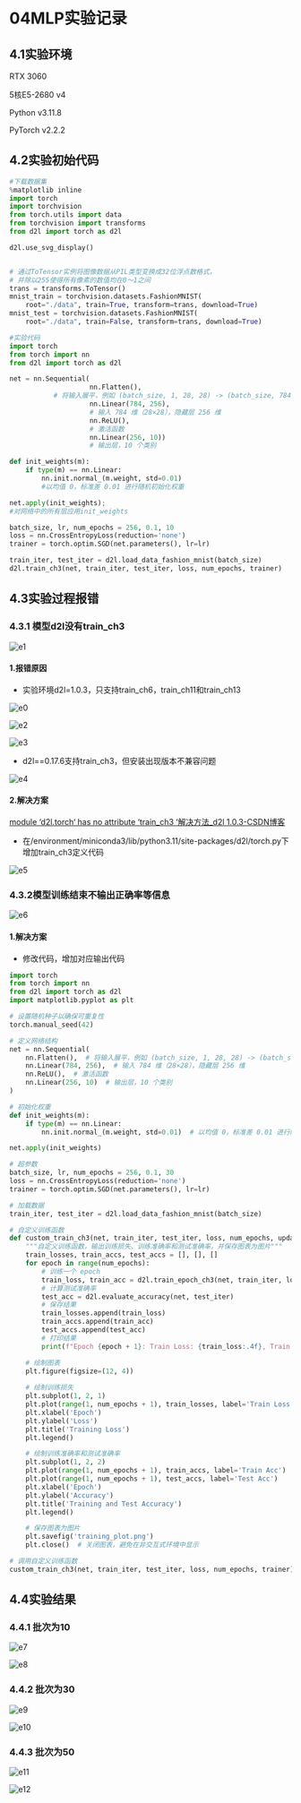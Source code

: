 # 04MLP实验记录

## 4.1实验环境

RTX 3060

5核E5-2680 v4

Python v3.11.8

PyTorch v2.2.2

## 4.2实验初始代码

```python
#下载数据集
%matplotlib inline
import torch
import torchvision
from torch.utils import data
from torchvision import transforms
from d2l import torch as d2l

d2l.use_svg_display()


# 通过ToTensor实例将图像数据从PIL类型变换成32位浮点数格式，
# 并除以255使得所有像素的数值均在0～1之间
trans = transforms.ToTensor()
mnist_train = torchvision.datasets.FashionMNIST(
    root="./data", train=True, transform=trans, download=True)
mnist_test = torchvision.datasets.FashionMNIST(
    root="./data", train=False, transform=trans, download=True)
```

```python
#实验代码
import torch
from torch import nn
from d2l import torch as d2l

net = nn.Sequential(
    				nn.Flatten(),
           # 将输入展平，例如 (batch_size, 1, 28, 28) -> (batch_size, 784)
                    nn.Linear(784, 256),
                    # 输入 784 维（28×28），隐藏层 256 维
                    nn.ReLU(),
                    # 激活函数
                    nn.Linear(256, 10))
					# 输出层，10 个类别

def init_weights(m):
    if type(m) == nn.Linear:
        nn.init.normal_(m.weight, std=0.01)
        #以均值 0，标准差 0.01 进行随机初始化权重

net.apply(init_weights);
#对网络中的所有层应用init_weights

batch_size, lr, num_epochs = 256, 0.1, 10
loss = nn.CrossEntropyLoss(reduction='none')
trainer = torch.optim.SGD(net.parameters(), lr=lr)

train_iter, test_iter = d2l.load_data_fashion_mnist(batch_size)
d2l.train_ch3(net, train_iter, test_iter, loss, num_epochs, trainer)
```

## 4.3实验过程报错

### 4.3.1 模型d2l没有train_ch3

![e1](image/04/e1.png)

#### 1.报错原因

- 实验环境d2l=1.0.3，只支持train_ch6，train_ch11和train_ch13  

![e0](image/04/e0.png) 

 ![e2](image/04/e2.png)

 ![e3](image/04/e3.png)

- d2l==0.17.6支持train_ch3，但安装出现版本不兼容问题

![e4](image/04/e4.png) 

#### 2.解决方案

[module ‘d2l.torch‘ has no attribute ‘train_ch3 ‘解决方法_d2l 1.0.3-CSDN博客](https://blog.csdn.net/m0_65252751/article/details/136609208)

- 在/environment/miniconda3/lib/python3.11/site-packages/d2l/torch.py下增加train_ch3定义代码 

![e5](image/04/e5.png) 

### 4.3.2模型训练结束不输出正确率等信息

![e6](image/04/e6.png) 

#### 1.解决方案

- 修改代码，增加对应输出代码

```python
import torch
from torch import nn
from d2l import torch as d2l
import matplotlib.pyplot as plt

# 设置随机种子以确保可重复性
torch.manual_seed(42)

# 定义网络结构
net = nn.Sequential(
    nn.Flatten(),  # 将输入展平，例如 (batch_size, 1, 28, 28) -> (batch_size, 784)
    nn.Linear(784, 256),  # 输入 784 维（28×28），隐藏层 256 维
    nn.ReLU(),  # 激活函数
    nn.Linear(256, 10)  # 输出层，10 个类别
)

# 初始化权重
def init_weights(m):
    if type(m) == nn.Linear:
        nn.init.normal_(m.weight, std=0.01)  # 以均值 0，标准差 0.01 进行随机初始化权重

net.apply(init_weights)

# 超参数
batch_size, lr, num_epochs = 256, 0.1, 30
loss = nn.CrossEntropyLoss(reduction='none')
trainer = torch.optim.SGD(net.parameters(), lr=lr)

# 加载数据
train_iter, test_iter = d2l.load_data_fashion_mnist(batch_size)

# 自定义训练函数
def custom_train_ch3(net, train_iter, test_iter, loss, num_epochs, updater):
    """自定义训练函数，输出训练损失、训练准确率和测试准确率，并保存图表为图片"""
    train_losses, train_accs, test_accs = [], [], []
    for epoch in range(num_epochs):
        # 训练一个 epoch
        train_loss, train_acc = d2l.train_epoch_ch3(net, train_iter, loss, updater)
        # 计算测试准确率
        test_acc = d2l.evaluate_accuracy(net, test_iter)
        # 保存结果
        train_losses.append(train_loss)
        train_accs.append(train_acc)
        test_accs.append(test_acc)
        # 打印结果
        print(f"Epoch {epoch + 1}: Train Loss: {train_loss:.4f}, Train Acc: {train_acc:.4f}, Test Acc: {test_acc:.4f}")

    # 绘制图表
    plt.figure(figsize=(12, 4))
    
    # 绘制训练损失
    plt.subplot(1, 2, 1)
    plt.plot(range(1, num_epochs + 1), train_losses, label='Train Loss')
    plt.xlabel('Epoch')
    plt.ylabel('Loss')
    plt.title('Training Loss')
    plt.legend()

    # 绘制训练准确率和测试准确率
    plt.subplot(1, 2, 2)
    plt.plot(range(1, num_epochs + 1), train_accs, label='Train Acc')
    plt.plot(range(1, num_epochs + 1), test_accs, label='Test Acc')
    plt.xlabel('Epoch')
    plt.ylabel('Accuracy')
    plt.title('Training and Test Accuracy')
    plt.legend()

    # 保存图表为图片
    plt.savefig('training_plot.png')
    plt.close()  # 关闭图表，避免在非交互式环境中显示

# 调用自定义训练函数
custom_train_ch3(net, train_iter, test_iter, loss, num_epochs, trainer)
```

## 4.4实验结果

### 4.4.1 批次为10

![e7](image/04/e7.png) 

![e8](image/04/e8.png) 

### 4.4.2 批次为30

![e9](image/04/e9.png) 

![e10](image/04/e10.png) 

### 4.4.3 批次为50

![e11](image/04/e11.png) 

![e12](image/04/e12.png) 